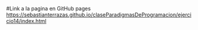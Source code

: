 #Link a la pagina en GitHub pages 
https://sebastianterrazas.github.io/claseParadigmasDeProgramacion/ejercicio14/index.html
